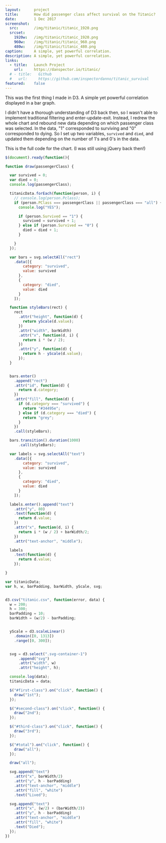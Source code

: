 ```yaml
---
layout:      project
title:       How did passenger class affect survival on the Titanic?
date:        1 Dec 2017
screenshot:
  src:       /img/titanic/titanic_1920.png
  srcset:
    1920w:   /img/titanic/titanic_1920.png
    960w:    /img/titanic/titanic_960.png
    480w:    /img/titanic/titanic_480.png
caption:     A simple, yet powerful correlation.
description: A simple, yet powerful correlation.
links:
  - title:   Launch Project
    url:     https://danspector.io/titanic/
  # - title:   Github
  #   url:     https://github.com/inspectordanno/titanic_survival
featured:    false
---
```

This was the first thing I made in D3. A simple yet powerful correlation displayed in a bar graph.

I didn't have a thorough understanding of D3 back then, so I wasn't able to implement traditional filtering and enter-update-exit. Instead, I redrew the whole chart and rebound new data depending on which passenger class was selected. In the data, "1" corresponded to surviving and "0" corresponded to dying. So I set up two variables, ```survived``` and ```died```, and updated them depending on the number of 1's and 0's in the data.

This is the full code for the chart. (I was still using jQuery back then!)

~~~js
$(document).ready(function(){

function draw(passengerClass) {

  var survived = 0;
  var died = 0;
  console.log(passengerClass);

  titanicData.forEach(function(person, i) {
    // console.log(person.Pclass);
    if (person.PClass === passengerClass || passengerClass === "all") {
      console.log("YES");

      if (person.Survived == "1") {
        survived = survived + 1;
      } else if (person.Survived == "0") {
        died = died + 1;
      }

    }
  });

  var bars = svg.selectAll("rect")
    .data([{
        category: "survived",
        value: survived
      },
      {
        category: "died",
        value: died
      }
    ]);

  function styleBars(rect) {
    rect
      .attr("height", function(d) {
        return yScale(d.value);
      })
      .attr("width", barWidth)
      .attr("x", function(d, i) {
        return i * (w / 2);
      })
      .attr("y", function(d) {
        return h - yScale(d.value);
      });
  }


  bars.enter()
    .append("rect")
    .attr("id", function(d) {
      return d.category;
    })
    .attr("fill", function(d) {
      if (d.category === "survived") {
        return "#34495e";
      } else if (d.category === "died") {
        return "grey";
      }
    })
    .call(styleBars);

  bars.transition().duration(1000)
      .call(styleBars);

  var labels = svg.selectAll("text")
    .data([{
        category: "survived",
        value: survived
      },
      {
        category: "died",
        value: died
      }
    ]);

  labels.enter().append("text")
    .attr("y", 80)
    .text(function(d) {
      return d.value;
    })
    .attr("x", function(d, i) {
      return i * (w / 2) + barWidth/2;
    })
    .attr("text-anchor", "middle");

  labels
    .text(function(d) {
      return d.value;
    });

}

var titanicData;
var h, w, barPadding, barWidth, yScale, svg;


d3.csv("titanic.csv", function(error, data) {
  w = 200;
  h = 300;
  barPadding = 10;
  barWidth = (w/2) - barPadding;


  yScale = d3.scaleLinear()
    .domain([0, 1313])
    .range([0, 300]);


  svg = d3.select(".svg-container-1")
      .append("svg")
      .attr("width", w)
      .attr("height", h);

  console.log(data);
  titanicData = data;

  $("#first-class").on("click", function() {
    draw("1st");
  });

  $("#second-class").on("click", function() {
    draw("2nd");
  });

  $("#third-class").on("click", function() {
    draw("3rd");
  });

  $("#total").on("click", function() {
    draw("all");
  });

  draw("all");

  svg.append("text")
    .attr("x", barWidth/2)
    .attr("y", h - barPadding)
    .attr("text-anchor", "middle")
    .attr("fill", "white")
    .text("Lived");

  svg.append("text")
    .attr("x", (w/2) + (barWidth/2))
    .attr("y", h - barPadding)
    .attr("text-anchor", "middle")
    .attr("fill", "white")
    .text("Died");
  });
})
~~~
